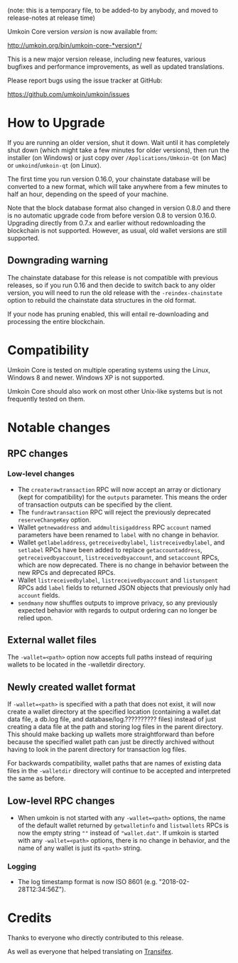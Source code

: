 (note: this is a temporary file, to be added-to by anybody, and moved to
release-notes at release time)

Umkoin Core version *version* is now available from:

  <http://umkoin.org/bin/umkoin-core-*version*/>

This is a new major version release, including new features, various bugfixes
and performance improvements, as well as updated translations.

Please report bugs using the issue tracker at GitHub:

  <https://github.com/umkoin/umkoin/issues>

How to Upgrade
==============

If you are running an older version, shut it down. Wait until it has completely
shut down (which might take a few minutes for older versions), then run the
installer (on Windows) or just copy over `/Applications/Umkoin-Qt` (on Mac)
or `umkoind`/`umkoin-qt` (on Linux).

The first time you run version 0.16.0, your chainstate database will be converted to a
new format, which will take anywhere from a few minutes to half an hour,
depending on the speed of your machine.

Note that the block database format also changed in version 0.8.0 and there is no
automatic upgrade code from before version 0.8 to version 0.16.0. Upgrading
directly from 0.7.x and earlier without redownloading the blockchain is not supported.
However, as usual, old wallet versions are still supported.

Downgrading warning
-------------------

The chainstate database for this release is not compatible with previous
releases, so if you run 0.16 and then decide to switch back to any
older version, you will need to run the old release with the `-reindex-chainstate`
option to rebuild the chainstate data structures in the old format.

If your node has pruning enabled, this will entail re-downloading and
processing the entire blockchain.

Compatibility
==============

Umkoin Core is tested on multiple operating systems using
the Linux, Windows 8 and newer. Windows XP is not supported.

Umkoin Core should also work on most other Unix-like systems but is not
frequently tested on them.

Notable changes
===============

RPC changes
------------

### Low-level changes

- The `createrawtransaction` RPC will now accept an array or dictionary (kept for compatibility) for the `outputs` parameter. This means the order of transaction outputs can be specified by the client.
- The `fundrawtransaction` RPC will reject the previously deprecated `reserveChangeKey` option.
- Wallet `getnewaddress` and `addmultisigaddress` RPC `account` named
  parameters have been renamed to `label` with no change in behavior.
- Wallet `getlabeladdress`, `getreceivedbylabel`, `listreceivedbylabel`, and
  `setlabel` RPCs have been added to replace `getaccountaddress`,
  `getreceivedbyaccount`, `listreceivedbyaccount`, and `setaccount` RPCs,
  which are now deprecated. There is no change in behavior between the
  new RPCs and deprecated RPCs.
- Wallet `listreceivedbylabel`, `listreceivedbyaccount` and `listunspent` RPCs
  add `label` fields to returned JSON objects that previously only had
  `account` fields.
- `sendmany` now shuffles outputs to improve privacy, so any previously expected behavior with regards to output ordering can no longer be relied upon.

External wallet files
---------------------

The `-wallet=<path>` option now accepts full paths instead of requiring wallets
to be located in the -walletdir directory.

Newly created wallet format
---------------------------

If `-wallet=<path>` is specified with a path that does not exist, it will now
create a wallet directory at the specified location (containing a wallet.dat
data file, a db.log file, and database/log.?????????? files) instead of just
creating a data file at the path and storing log files in the parent
directory. This should make backing up wallets more straightforward than
before because the specified wallet path can just be directly archived without
having to look in the parent directory for transaction log files.

For backwards compatibility, wallet paths that are names of existing data files
in the `-walletdir` directory will continue to be accepted and interpreted the
same as before.

Low-level RPC changes
---------------------

- When umkoin is not started with any `-wallet=<path>` options, the name of
  the default wallet returned by `getwalletinfo` and `listwallets` RPCs is
  now the empty string `""` instead of `"wallet.dat"`. If umkoin is started
  with any `-wallet=<path>` options, there is no change in behavior, and the
  name of any wallet is just its `<path>` string.

### Logging

- The log timestamp format is now ISO 8601 (e.g. "2018-02-28T12:34:56Z").

Credits
=======

Thanks to everyone who directly contributed to this release.

As well as everyone that helped translating on [Transifex](https://www.transifex.com/umkoin/umkoin-core/).
